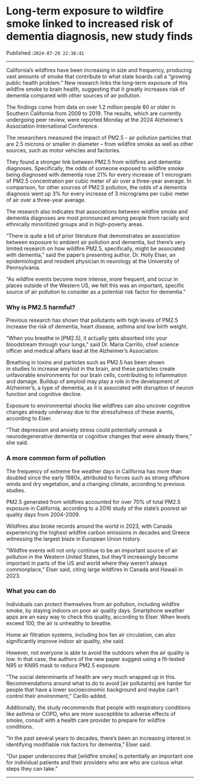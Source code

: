 # Long-term exposure to wildfire smoke linked to increased risk of dementia diagnosis, new study finds

Published :`2024-07-29 22:38:41`

---

California’s wildfires have been increasing in size and frequency, producing vast amounts of smoke that contribute to what state boards call a “growing public health problem.” New research links the long-term exposure of this wildfire smoke to brain health, suggesting that it greatly increases risk of dementia compared with other sources of air pollution.

The findings come from data on over 1.2 million people 60 or older in Southern California from 2009 to 2019. The results, which are currently undergoing peer review, were reported Monday at the 2024 Alzheimer’s Association International Conference.

The researchers measured the impact of PM2.5 - air pollution particles that are 2.5 microns or smaller in diameter – from wildfire smoke as well as other sources, such as motor vehicles and factories.

They found a stronger link between PM2.5 from wildfires and dementia diagnoses. Specifically, the odds of someone exposed to wildfire smoke being diagnosed with dementia rose 21% for every increase of 1 microgram of PM2.5 concentration per cubic meter of air over a three-year average. In comparison, for other sources of PM2.5 pollution, the odds of a dementia diagnosis went up 3% for every increase of 3 micrograms per cubic meter of air over a three-year average.

The research also indicates that associations between wildfire smoke and dementia diagnoses are most pronounced among people from racially and ethnically minoritized groups and in high-poverty areas.

“There is quite a bit of prior literature that demonstrates an association between exposure to ambient air pollution and dementia, but there’s very limited research on how wildfire PM2.5, specifically, might be associated with dementia,” said the paper’s presenting author, Dr. Holly Elser, an epidemiologist and resident physician in neurology at the University of Pennsylvania.

“As wildfire events become more intense, more frequent, and occur in places outside of the Western US, we felt this was an important, specific source of air pollution to consider as a potential risk factor for dementia.”

### Why is PM2.5 harmful?

Previous research has shown that pollutants with high levels of PM2.5 increase the risk of dementia, heart disease, asthma and low birth weight.

“When you breathe in [PM2.5], it actually gets absorbed into your bloodstream through your lungs,” said Dr. Maria Carrillo, chief science officer and medical affairs lead at the Alzheimer’s Association.

Breathing in toxins and particles such as PM2.5 has been shown in studies to increase amyloid in the brain, and these particles create unfavorable environments for our brain cells, contributing to inflammation and damage. Buildup of amyloid may play a role in the development of Alzheimer’s, a type of dementia, as it is associated with disruption of neuron function and cognitive decline.

Exposure to environmental shocks like wildfires can also uncover cognitive changes already underway due to the stressfulness of these events, according to Elser.

“That depression and anxiety stress could potentially unmask a neurodegenerative dementia or cognitive changes that were already there,” she said.

### A more common form of pollution

The frequency of extreme fire weather days in California has more than doubled since the early 1980s, attributed to forces such as strong offshore winds and dry vegetation, and a changing climate, according to previous studies.

PM2.5 generated from wildfires accounted for over 70% of total PM2.5 exposure in California, according to a 2016 study of the state’s poorest air quality days from 2004-2009.

Wildfires also broke records around the world in 2023, with Canada experiencing the highest wildfire carbon emissions in decades and Greece witnessing the largest blaze in European Union history.

“Wildfire events will not only continue to be an important source of air pollution in the Western United States, but they’ll increasingly become important in parts of the US and world where they weren’t always commonplace,” Elser said, citing large wildfires in Canada and Hawaii in 2023.

### What you can do

Individuals can protect themselves from air pollution, including wildfire smoke, by staying indoors on poor air quality days. Smartphone weather apps are an easy way to check this quality, according to Elser. When levels exceed 100, the air is unhealthy to breathe.

Home air filtration systems, including box fan air circulation, can also significantly improve indoor air quality, she said.

However, not everyone is able to avoid the outdoors when the air quality is low. In that case, the authors of the new paper suggest using a fit-tested N95 or KN95 mask to reduce PM2.5 exposure.

“The social determinants of health are very much wrapped up in this. Recommendations around what to do to avoid [air pollutants] are harder for people that have a lower socioeconomic background and maybe can’t control their environment,” Carillo added.

Additionally, the study recommends that people with respiratory conditions like asthma or COPD, who are more susceptible to adverse effects of smoke, consult with a health care provider to prepare for wildfire conditions.

“In the past several years to decades, there’s been an increasing interest in identifying modifiable risk factors for dementia,” Elser said.

“Our paper underscores that [wildfire smoke] is potentially an important one for individual patients and their providers who are who are curious what steps they can take.”

---

